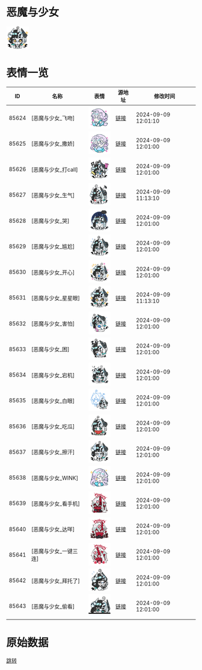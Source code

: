 # 恶魔与少女

<img src="./cover.png" height="60" alt="cover" />

# 表情一览

|ID|名称|表情|源地址|修改时间|
|----|----|----|----|----|
|85624|[恶魔与少女_飞吻]|<img src="./pic/085624_%5B恶魔与少女_飞吻%5D.png" height="60" alt="飞吻"/>|[链接](https://i0.hdslb.com/bfs/garb/722583cf4ff046c010e00157a7731c1c808c86b2.png)|2024-09-09 12:01:10|
|85625|[恶魔与少女_撒娇]|<img src="./pic/085625_%5B恶魔与少女_撒娇%5D.png" height="60" alt="撒娇"/>|[链接](https://i0.hdslb.com/bfs/garb/44d806dd7b076f3ad27637364e67ae9b94a6a1c1.png)|2024-09-09 12:01:00|
|85626|[恶魔与少女_打call]|<img src="./pic/085626_%5B恶魔与少女_打call%5D.png" height="60" alt="打call"/>|[链接](https://i0.hdslb.com/bfs/garb/62eeca2af5f5c00438fef96d79fa54332f623836.png)|2024-09-09 12:01:00|
|85627|[恶魔与少女_生气]|<img src="./pic/085627_%5B恶魔与少女_生气%5D.png" height="60" alt="生气"/>|[链接](https://i0.hdslb.com/bfs/garb/3121f3fc37f34ec688623f111c35ba5622db6812.png)|2024-09-09 11:13:10|
|85628|[恶魔与少女_哭]|<img src="./pic/085628_%5B恶魔与少女_哭%5D.png" height="60" alt="哭"/>|[链接](https://i0.hdslb.com/bfs/garb/4f9876d91888c5425e1fb34e4959f9004368594d.png)|2024-09-09 12:01:00|
|85629|[恶魔与少女_尴尬]|<img src="./pic/085629_%5B恶魔与少女_尴尬%5D.png" height="60" alt="尴尬"/>|[链接](https://i0.hdslb.com/bfs/garb/ae046139da163a460fb591ff1f77ea129dabc643.png)|2024-09-09 12:01:00|
|85630|[恶魔与少女_开心]|<img src="./pic/085630_%5B恶魔与少女_开心%5D.png" height="60" alt="开心"/>|[链接](https://i0.hdslb.com/bfs/garb/e0d83e4117218a8dcaa2f944d7edfcce21957efd.png)|2024-09-09 12:01:00|
|85631|[恶魔与少女_星星眼]|<img src="./pic/085631_%5B恶魔与少女_星星眼%5D.png" height="60" alt="星星眼"/>|[链接](https://i0.hdslb.com/bfs/garb/f6d3d1fd06ef4cbcb5e35797e5f65164f58ecf71.png)|2024-09-09 11:13:10|
|85632|[恶魔与少女_害怕]|<img src="./pic/085632_%5B恶魔与少女_害怕%5D.png" height="60" alt="害怕"/>|[链接](https://i0.hdslb.com/bfs/garb/cad6fa782b44c35feb5c924f982a4bd0c6b9844c.png)|2024-09-09 12:01:00|
|85633|[恶魔与少女_困]|<img src="./pic/085633_%5B恶魔与少女_困%5D.png" height="60" alt="困"/>|[链接](https://i0.hdslb.com/bfs/garb/c0a18906c922605f78b797ab3625ed7676b5fd91.png)|2024-09-09 12:01:00|
|85634|[恶魔与少女_宕机]|<img src="./pic/085634_%5B恶魔与少女_宕机%5D.png" height="60" alt="宕机"/>|[链接](https://i0.hdslb.com/bfs/garb/17dd3955f08db5c81c87ab5b1ca46c31e3544d34.png)|2024-09-09 12:01:00|
|85635|[恶魔与少女_白眼]|<img src="./pic/085635_%5B恶魔与少女_白眼%5D.png" height="60" alt="白眼"/>|[链接](https://i0.hdslb.com/bfs/garb/74aaf10310136356a0f5b2df99342a720e7ea929.png)|2024-09-09 12:01:00|
|85636|[恶魔与少女_吃瓜]|<img src="./pic/085636_%5B恶魔与少女_吃瓜%5D.png" height="60" alt="吃瓜"/>|[链接](https://i0.hdslb.com/bfs/garb/f8b247c19820c143c5abcd9db2a9f341881938f6.png)|2024-09-09 12:01:00|
|85637|[恶魔与少女_擦汗]|<img src="./pic/085637_%5B恶魔与少女_擦汗%5D.png" height="60" alt="擦汗"/>|[链接](https://i0.hdslb.com/bfs/garb/a70aa743763dc471e8663484532b29192be6ca54.png)|2024-09-09 12:01:00|
|85638|[恶魔与少女_WINK]|<img src="./pic/085638_%5B恶魔与少女_WINK%5D.png" height="60" alt="WINK"/>|[链接](https://i0.hdslb.com/bfs/garb/66feed03f987d96382f4d5a246836ad387f9aa86.png)|2024-09-09 12:01:00|
|85639|[恶魔与少女_看手机]|<img src="./pic/085639_%5B恶魔与少女_看手机%5D.png" height="60" alt="看手机"/>|[链接](https://i0.hdslb.com/bfs/garb/3d2766c0c6b08fe4af5a57e2ce8da7b5d6f32d77.png)|2024-09-09 12:01:00|
|85640|[恶魔与少女_达咩]|<img src="./pic/085640_%5B恶魔与少女_达咩%5D.png" height="60" alt="达咩"/>|[链接](https://i0.hdslb.com/bfs/garb/27e7eb67513efa3ab6f3c5976296b10755282566.png)|2024-09-09 12:01:00|
|85641|[恶魔与少女_一键三连]|<img src="./pic/085641_%5B恶魔与少女_一键三连%5D.png" height="60" alt="一键三连"/>|[链接](https://i0.hdslb.com/bfs/garb/456184b3d45b16b0a4b4fe22ef2e7ffcf541bd89.png)|2024-09-09 12:01:00|
|85642|[恶魔与少女_拜托了]|<img src="./pic/085642_%5B恶魔与少女_拜托了%5D.png" height="60" alt="拜托了"/>|[链接](https://i0.hdslb.com/bfs/garb/fa872ae4b50d6de4f38bdf9b88c1e8eaeb02e0f6.png)|2024-09-09 12:01:00|
|85643|[恶魔与少女_偷看]|<img src="./pic/085643_%5B恶魔与少女_偷看%5D.png" height="60" alt="偷看"/>|[链接](https://i0.hdslb.com/bfs/garb/15c09370270cbbb17e8f64e421057360bc56c249.png)|2024-09-09 12:01:00|

# 原始数据

[跳转](./raw.json)

